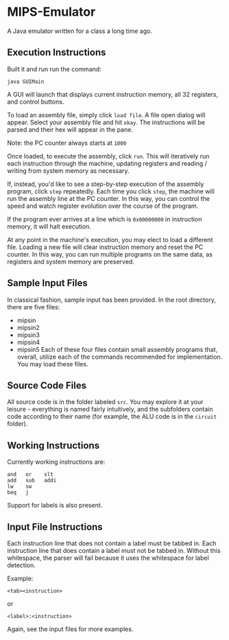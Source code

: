 # MIPS-Emulator
A Java emulator written for a class a long time ago.

## Execution Instructions
Built it and run  run the command:

    java GUIMain

A GUI will launch that displays current instruction memory, all 32 registers, and control buttons.

To load an assembly file, simply click `load file`. A file open dialog will
appear. Select your assembly file and hit `okay`. The instructions will be parsed
and their hex will appear in the pane.

Note: the PC counter always starts at `1000`

Once loaded, to execute the assembly, click `run`. This will iteratively run
each instruction through the machine, updating registers and reading / writing
from system memory as necessary.

If, instead, you'd like to see a step-by-step execution of the assembly program,
click `step` repeatedly. Each time you click `step`, the machine will run the
assembly line at the PC counter. In this way, you can control the speed and
watch register evolution over the course of the program.

If the program ever arrives at a line which is `0x00000000` in instruction memory,
it will halt execution.

At any point in the machine's execution, you may elect to load a different file.
Loading a new file will clear instruction memory and reset the PC counter. In
this way, you can run multiple programs on the same data, as registers and
system memory are preserved.

## Sample Input Files

In classical fashion, sample input has been provided. In the root directory,
there are five files: 
- mipsin
- mipsin2
- mipsin3
- mipsin4
- mipsin5
Each of these four files contain small assembly programs that, overall, utilize
each of the commands recommended for implementation. You may load these files.

## Source Code Files

All source code is in the folder labeled `src`. You may explore it at your
leisure - everything is named fairly intuitively, and the subfolders contain
code according to their name (for example, the ALU code is in the `circuit`
folder).


## Working Instructions

Currently working instructions are:

    and   or    slt
    add   sub   addi
    lw    sw
    beq   j

Support for labels is also present.

## Input File Instructions

Each instruction line that does not contain a label must be tabbed in. Each
instruction line that does contain a label must not be tabbed in. Without this
whitespace, the parser will fail because it uses the whitespace for label
detection.

Example:

    <tab><instruction>

or

    <label>:<instruction>

Again, see the input files for more examples.

